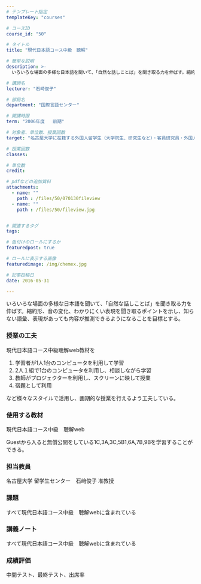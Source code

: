 ```yaml
---
# テンプレート指定
templateKey: "courses"

# コースID
course_id: "50"

# タイトル
title: "現代日本語コース中級　聴解"

# 簡単な説明
description: >-
  いろいろな場面の多様な日本語を聞いて、「自然な話しことば」を聞き取る力を伸ばす。縮約形、音の変化、わかりにくい表現を聞き取るポイントを示し、知らない語彙、表現があっても内容が推測できるようになることを...

# 講師名
lecturer: "石崎俊子"

# 部局名
department: "国際言語センター"

# 開講時限
term: "2006年度	前期"

# 対象者、単位数、授業回数
target: "名古屋大学に在籍する外国人留学生（大学院生、研究生など）・客員研究員・外国人教師で、日本語のレベルが初中級終了程度の人 (留学生センターの実施するプレースメントテストに合格しなければいけない) もしくは留学生センターのSJ200を終了した人\t\t\t\t1.5単位、週1回全12回"

# 授業回数
classes: 

# 単位数
credit: 

# pdfなどの追加資料
attachments: 
  - name: "" 
    path : /files/50/070130fileview
  - name: "" 
    path : /files/50/fileview.jpg


# 関連するタグ
tags:

# 色付けのロールにするか
featuredpost: true

# ロールに表示する画像
featuredimage: /img/chemex.jpg

# 記事投稿日
date: 2016-05-31

---
```

いろいろな場面の多様な日本語を聞いて、「自然な話しことば」を聞き取る力を伸ばす。縮約形、音の変化、わかりにくい表現を聞き取るポイントを示し、知らない語彙、表現があっても内容が推測できるようになることを目標とする。
### 授業の工夫

現代日本語コース中級聴解web教材を

  1. 学習者が1人1台のコンピュータを利用して学習
  2. 2人１組で1台のコンピュータを利用し、相談しながら学習
  3. 教師がプロジェクターを利用し、スクリーンに映して授業
  4. 宿題として利用

など様々なスタイルで活用し、画期的な授業を行えるよう工夫している。

### 使用する教材

現代日本語コース中級　聴解web  
  
Guestから入ると無償公開をしている1C,3A,3C,5B1,6A,7B,9Bを学習することができる。 

### 担当教員

名古屋大学 留学生センター　石&#xFA11;俊子 准教授

### 課題

すべて現代日本語コース中級　聴解webに含まれている

### 講義ノート

すべて現代日本語コース中級　聴解webに含まれている

### 成績評価

中間テスト、最終テスト、出席率
